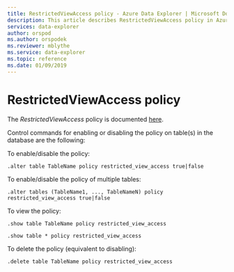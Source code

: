 ```yaml
---
title: RestrictedViewAccess policy - Azure Data Explorer | Microsoft Docs
description: This article describes RestrictedViewAccess policy in Azure Data Explorer.
services: data-explorer
author: orspod
ms.author: orspodek
ms.reviewer: mblythe
ms.service: data-explorer
ms.topic: reference
ms.date: 01/09/2019
---
```

# RestrictedViewAccess policy

The *RestrictedViewAccess* policy is documented [here](../concepts/restrictedviewaccesspolicy.md).

Control commands for enabling or disabling the policy on table(s) in the database are the following:

To enable/disable the policy:
```kusto
.alter table TableName policy restricted_view_access true|false
```

To enable/disable the policy of multiple tables:
```kusto
.alter tables (TableName1, ..., TableNameN) policy restricted_view_access true|false
```

To view the policy:
```kusto
.show table TableName policy restricted_view_access  

.show table * policy restricted_view_access  
```

To delete the policy (equivalent to disabling):
```kusto
.delete table TableName policy restricted_view_access  
```